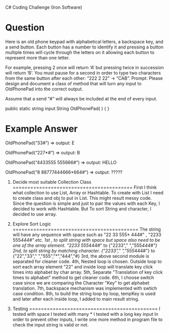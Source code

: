C# Coding Challenge (Iron Software)

Question
============================================
Here is an old phone keypad with alphabetical letters, a backspace key, and a send button.
Each button has a number to identify it and pressing a button multiple times will cycle through the letters on it allowing each button to represent more than one letter.

For example, pressing 2 once will return ‘A’ but pressing twice in succession will return ‘B’.
You must pause for a second in order to type two characters from the same button after each other: “222 2 22” -> “CAB”.
Prompt:
Please design and document a class of method that will turn any input to OldPhonePad into the correct output.

Assume that a send “#” will always be included at the end of every input.

public static string input String OldPhonePad( ) {
}

Example Answer
===========================================
OldPhonePad(“33#”) => output: E

OldPhonePad(“227*#”) => output: B

OldPhonePad(“4433555 555666#”) => output: HELLO

OldPhonePad(“8 88777444666*664#”) => output: ?????

1. Decide most suitable Collection Class 
=========================================
First I think what collection to use List, Array or Hashtable. To create with List I need to create class and obj to put in List. This might result messy code.
Since the question is simple and just to pair the values with each Key, I decided to work with Hashtable.
But To sort String and character, I decided to use array.

3. Explore Sort Logic
===========================================
The string will have any sequence with space such as "22 33 555* 444#" , "2233 555*444#" etc.
1st , to split string with space but space also need to be one of the array element. "2233 555*444#" to {"2233"," ","555*444#"}
2nd, to split string by matching character.  {"2233"," ","555*444#"} to {"22","33"," ","555","*","444","#}
3rd, the above second module is separated for cleaner code.
4th,  Nested loop is chosen. Outside loop to sort each array element "22" and inside loop will translate key click times into alphabet by char array.
5th, Separate "Translation of key click times to alphabet" method to get cleaner code.
6th, I choose switch case since we are comparing the Character "Key" to get alphabet translation.
7th, backspace mechanism was implemented with swtich case condition.
8th, to build the string loop by loop, tempKey is used and later after each inside loop, I added to main result string.

 4. Testing
============================================
I tested with space
I tested with many *
I tested with a long key input
In order to prevent other inputs, I write one more method in program file to check the input string is valid or not.
